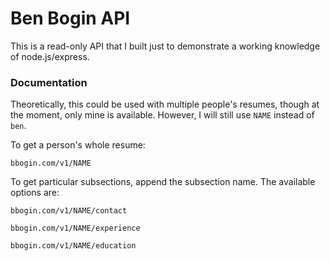 # Ben Bogin API

This is a read-only API that I built just to demonstrate a working knowledge of node.js/express.

### Documentation
Theoretically, this could be used with multiple people's resumes, though at the moment, only mine is available. However, I will still use `NAME` instead of `ben`.

To get a person's whole resume:

`bbogin.com/v1/NAME`


To get particular subsections, append the subsection name. The available options are:

`bbogin.com/v1/NAME/contact`

`bbogin.com/v1/NAME/experience`

`bbogin.com/v1/NAME/education`
